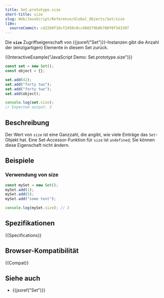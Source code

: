 ```yaml
---
title: Set.prototype.size
short-title: size
slug: Web/JavaScript/Reference/Global_Objects/Set/size
l10n:
  sourceCommit: cd22b9f18cf2450c0cc488379b8b780f0f343397
---
```


Die **`size`** Zugriffseigenschaft von {{jsxref("Set")}}-Instanzen gibt die Anzahl der (einzigartigen) Elemente in diesem Set zurück.

{{InteractiveExample("JavaScript Demo: Set.prototype.size")}}

```js interactive-example
const set = new Set();
const object = {};

set.add(42);
set.add("forty two");
set.add("forty two");
set.add(object);

console.log(set.size);
// Expected output: 3
```

## Beschreibung

Der Wert von `size` ist eine Ganzzahl, die angibt, wie viele Einträge das `Set`-Objekt hat. Eine Set-Accessor-Funktion für `size` ist `undefined`; Sie können diese Eigenschaft nicht ändern.

## Beispiele

### Verwendung von size

```js
const mySet = new Set();
mySet.add(1);
mySet.add(5);
mySet.add("some text");

console.log(mySet.size); // 3
```

## Spezifikationen

{{Specifications}}

## Browser-Kompatibilität

{{Compat}}

## Siehe auch

- {{jsxref("Set")}}
